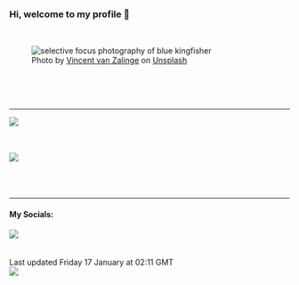 <h3>Hi, welcome to my profile 👋</h3>

<br />
<figure>
  <img
    src="https://images.unsplash.com/photo-1444464666168-49d633b86797?crop=entropy&cs=tinysrgb&fit=max&fm=jpg&ixid=M3wyNzQ3MDB8MHwxfHJhbmRvbXx8fHx8fHx8fDE3MzcwNzYyMzF8&ixlib=rb-4.0.3&q=80&w=1080&auto=format"
    alt="selective focus photography of blue kingfisher" 
  />
  <figcaption>Photo by <a
    href="https://unsplash.com/@vincentvanzalinge?utm_source=Profile%20readme&utm_medium=referral">Vincent van Zalinge</a> on <a
    href="https://unsplash.com/?utm_source=Profile%20readme&utm_medium=referral">Unsplash</a></figcaption>
</figure>




  <br /><br /><br />

<hr />
<img
  src="https://github-readme-stats.vercel.app/api?username=shanelucy&show_icons=true&theme=calm"
/>
<br /><br /><br />

<img 
  src="https://github-readme-stats.vercel.app/api/top-langs/?username=shanelucy&theme=calm"
/>
<br /><br /><br /><br />
<hr />
<h4>My Socials:</h4>
<a href="https://uk.linkedin.com/in/shane-lucy-4735b616a">
  <img
    src="https://img.shields.io/badge/linkedin%20-%230077B5.svg?&style=for-the-badge&logo=linkedin&logoColor=white"
  />
</a>
<br /><br /><br />
Last updated Friday 17 January at 02:11 GMT
<br />
<img
  src="https://github.com/ShaneLucy/ShaneLucy/workflows/README%20build/badge.svg"
/>
